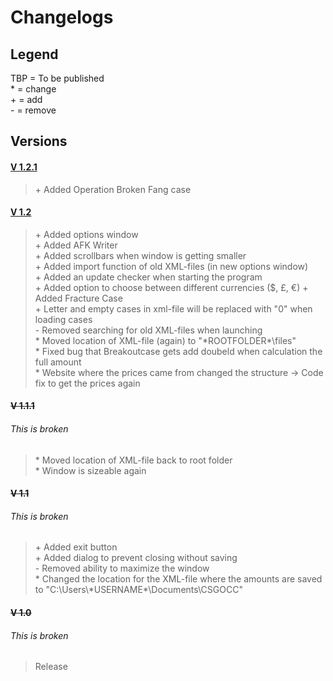 # Changelogs  
  
## Legend
TBP = To be published  
\* = change  
\+ = add  
\- = remove  
  
  
## Versions
#### [V 1.2.1](https://github.com/NoelTheN00B/CSGO-Case-Calculator/releases/tag/v1.2.1)   
> \+ Added Operation Broken Fang case   
   
   
#### [V 1.2](https://github.com/NoelTheN00B/CSGO-Case-Calculator/releases/tag/v1.2)
> \+ Added options window   
> \+ Added AFK Writer   
> \+ Added scrollbars when window is getting smaller   
> \+ Added import function of old XML-files (in new options window)   
> \+ Added an update checker when starting the program   
> \+ Added option to choose between different currencies ($, £, €)
> \+ Added Fracture Case   
> \+ Letter and empty cases in xml-file will be replaced with "0" when loading cases   
> \- Removed searching for old XML-files when launching   
> \* Moved location of XML-file (again) to "\*ROOTFOLDER*\\files"   
> \* Fixed bug that Breakoutcase gets add doubeld when calculation the full amount   
> \* Website where the prices came from changed the structure -> Code fix to get the prices again


#### ~~V 1.1.1~~
###### This is broken   
> \* Moved location of XML-file back to root folder   
> \* Window is sizeable again   


#### ~~V 1.1~~
###### This is broken   
> \+ Added exit button  
> \+ Added dialog to prevent closing without saving  
> \- Removed ability to maximize the window  
> \* Changed the location for the XML-file where the amounts are saved to "C:\Users\\\*USERNAME*\Documents\CSGOCC"  


#### ~~V 1.0~~
###### This is broken   
> Release
